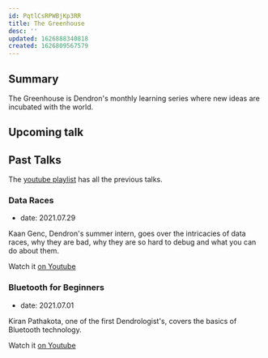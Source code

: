 ```yaml
---
id: PqtlCsRPWBjKp3RR
title: The Greenhouse
desc: ''
updated: 1626888340818
created: 1626809567579
---
```


## Summary

The Greenhouse is Dendron's monthly learning series where new ideas are incubated with the world. 

## Upcoming talk

## Past Talks

The [youtube playlist](https://www.youtube.com/playlist?list=PLrXlRqY7c8J-lPtS82muQd4VD8pR7Vn4E) has all the previous talks. 

### Data Races
- date: 2021.07.29

Kaan Genc, Dendron's summer intern, goes over the intricacies of data races, why they are bad, why they are so hard to debug and what you can do about them. 

Watch it [on Youtube](https://www.youtube.com/watch?v=iIuzWkSlZd8&list=PLrXlRqY7c8J-lPtS82muQd4VD8pR7Vn4E&index=3) 

### Bluetooth for Beginners
- date: 2021.07.01

Kiran Pathakota, one of the first Dendrologist's, covers the basics of Bluetooth technology. 

Watch it [on Youtube](https://www.youtube.com/watch?v=gzJdYicUjUs&list=PLrXlRqY7c8J-lPtS82muQd4VD8pR7Vn4E&index=1)